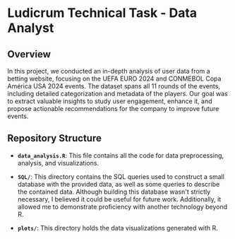 # Ludicrum Technical Task - Data Analyst

## **Overview**

In this project, we conducted an in-depth analysis of user data from a betting website, focusing on the UEFA EURO 2024 and CONMEBOL Copa América USA 2024 events. The dataset spans all 11 rounds of the events, including detailed categorization and metadata of the players. Our goal was to extract valuable insights to study user engagement, enhance it, and propose actionable recommendations for the company to improve future events.

## Repository Structure

-   **`data_analysis.R`**: This file contains all the code for data preprocessing, analysis, and visualizations.

-   **`SQL/`**: This directory contains the SQL queries used to construct a small database with the provided data, as well as some queries to describe the contained data. Although building this database wasn't strictly necessary, I believed it could be useful for future work. Additionally, it allowed me to demonstrate proficiency with another technology beyond R.

-   **`plots/`**: This directory holds the data visualizations generated with R.
